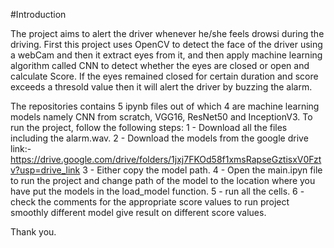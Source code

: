 #Introduction

The project aims to alert the driver whenever he/she feels drowsi during the driving.
First this project uses OpenCV to detect the face of the driver using a webCam and then it extract eyes from it, and then apply machine learning algorithm called CNN to detect whether the eyes are closed or open and calculate Score.
If the eyes remained closed for certain duration and score exceeds a thresold value then it will alert the driver by buzzing the alarm.

The repositories contains 5 ipynb files out of which 4 are machine learning models namely CNN from scratch, VGG16, ResNet50 and InceptionV3.
To run the project, follow the following steps:
1 - Download all the files including the alarm.wav.
2 - Download the models from the google drive link:- https://drive.google.com/drive/folders/1jxj7FKOd58f1xmsRapseGztisxV0Fztv?usp=drive_link
3 - Either copy the model path.
4 - Open the main.ipyn file to run the project and change path of the model to the location where you have put the models in the load_model function.
5 - run all the cells.
6 - check the comments for the appropriate score values to run project smoothly different model give result on different score values.

Thank you.
